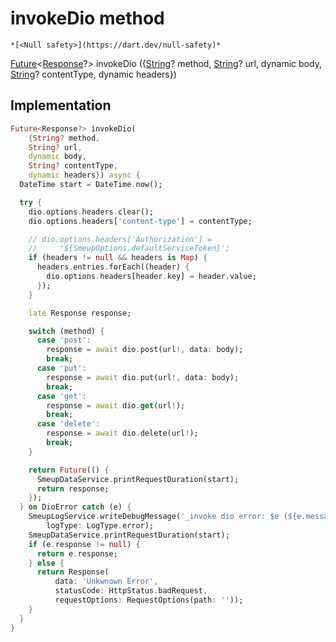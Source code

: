 


# invokeDio method




    *[<Null safety>](https://dart.dev/null-safety)*




[Future](https://api.flutter.dev/flutter/dart-async/Future-class.html)&lt;[Response](https://pub.dev/documentation/dio/4.0.6/dio/Response-class.html)?> invokeDio
({[String](https://api.flutter.dev/flutter/dart-core/String-class.html)? method, [String](https://api.flutter.dev/flutter/dart-core/String-class.html)? url, dynamic body, [String](https://api.flutter.dev/flutter/dart-core/String-class.html)? contentType, dynamic headers})








## Implementation

```dart
Future<Response?> invokeDio(
    {String? method,
    String? url,
    dynamic body,
    String? contentType,
    dynamic headers}) async {
  DateTime start = DateTime.now();

  try {
    dio.options.headers.clear();
    dio.options.headers['content-type'] = contentType;

    // dio.options.headers['Authorization'] =
    //     '${SmeupOptions.defaultServiceToken}';
    if (headers != null && headers is Map) {
      headers.entries.forEach((header) {
        dio.options.headers[header.key] = header.value;
      });
    }

    late Response response;

    switch (method) {
      case 'post':
        response = await dio.post(url!, data: body);
        break;
      case 'put':
        response = await dio.put(url!, data: body);
        break;
      case 'get':
        response = await dio.get(url!);
        break;
      case 'delete':
        response = await dio.delete(url!);
        break;
    }

    return Future(() {
      SmeupDataService.printRequestDuration(start);
      return response;
    });
  } on DioError catch (e) {
    SmeupLogService.writeDebugMessage('_invoke dio error: $e (${e.message})',
        logType: LogType.error);
    SmeupDataService.printRequestDuration(start);
    if (e.response != null) {
      return e.response;
    } else {
      return Response(
          data: 'Unkwnown Error',
          statusCode: HttpStatus.badRequest,
          requestOptions: RequestOptions(path: ''));
    }
  }
}
```








